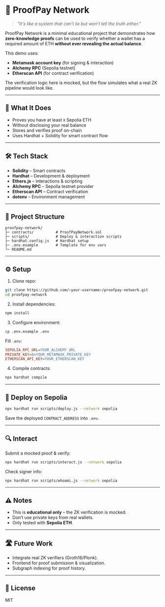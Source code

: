 # 🔐 ProofPay Network

> *"It's like a system that can’t lie but won’t tell the truth either."*

ProofPay Network is a minimal educational project that demonstrates how **zero-knowledge proofs** can be used to verify whether a wallet has a required amount of ETH **without ever revealing the actual balance**.  

This demo uses:
- **Metamask account key** (for signing & interaction)  
- **Alchemy RPC** (Sepolia testnet)  
- **Etherscan API** (for contract verification)  

The verification logic here is mocked, but the flow simulates what a real ZK pipeline would look like.

---

## 🚀 What It Does
- Proves you have at least `X` Sepolia ETH  
- Without disclosing your real balance  
- Stores and verifies proof on-chain  
- Uses Hardhat + Solidity for smart contract flow  

---

## 🛠 Tech Stack
- **Solidity** – Smart contracts  
- **Hardhat** – Development & deployment  
- **Ethers.js** – Interactions & scripting  
- **Alchemy RPC** – Sepolia testnet provider  
- **Etherscan API** – Contract verification  
- **dotenv** – Environment management  

---

## 📂 Project Structure
```
proofpay-network/
├─ contracts/          # ProofPayNetwork.sol
├─ scripts/            # Deploy & interaction scripts
├─ hardhat.config.js   # Hardhat setup
├─ .env.example        # Template for env vars
└─ README.md
```

---

## ⚙️ Setup

1. Clone repo:
```bash
git clone https://github.com/<your-username>/proofpay-network.git
cd proofpay-network
```

2. Install dependencies:
```bash
npm install
```

3. Configure environment:
```bash
cp .env.example .env
```

Fill `.env`:
```ini
SEPOLIA_RPC_URL=YOUR_ALCHEMY_URL
PRIVATE_KEY=0xYOUR_METAMASK_PRIVATE_KEY
ETHERSCAN_API_KEY=YOUR_ETHERSCAN_KEY
```

4. Compile contracts:
```bash
npx hardhat compile
```

---

## 📡 Deploy on Sepolia
```bash
npx hardhat run scripts/deploy.js --network sepolia
```

Save the deployed `CONTRACT_ADDRESS` into `.env`.

---

## 🔍 Interact
Submit a mocked proof & verify:
```bash
npx hardhat run scripts/interact.js --network sepolia
```

Check signer info:
```bash
npx hardhat run scripts/whoami.js --network sepolia
```

---

## ⚠️ Notes
- This is **educational only** – the ZK verification is mocked.  
- Don’t use private keys from real wallets.  
- Only tested with **Sepolia ETH**.  

---

## 🛣 Future Work
- Integrate real ZK verifiers (Groth16/Plonk).  
- Frontend for proof submission & visualization.  
- Subgraph indexing for proof history.  

---

## 📜 License
MIT
